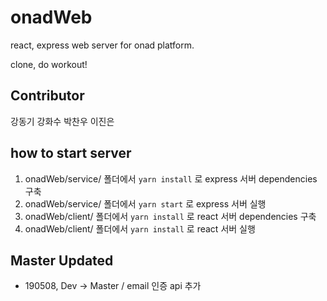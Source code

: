 # onadWeb
react, express web server for onad platform.

clone, do workout!

## Contributor
강동기
강화수
박찬우
이진은


## how to start server

1. onadWeb/service/ 폴더에서 `yarn install` 로 express 서버 dependencies 구축
2. onadWeb/service/ 폴더에서 `yarn start` 로 express 서버 실행
3. onadWeb/client/ 폴더에서 `yarn install` 로 react 서버 dependencies 구축
4. onadWeb/client/ 폴더에서 `yarn install` 로 react 서버 실행

## Master Updated

- 190508, Dev -> Master / email 인증 api 추가